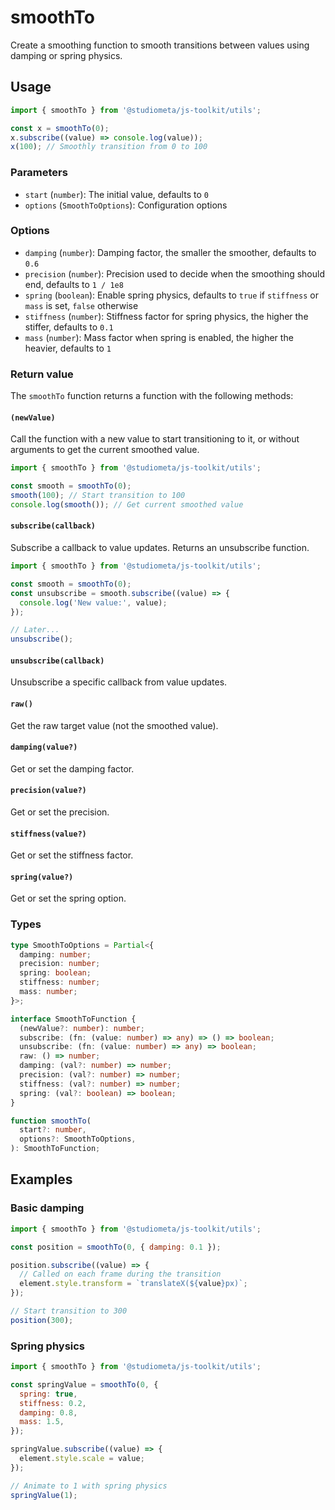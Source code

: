 # smoothTo

Create a smoothing function to smooth transitions between values using damping or spring physics.

## Usage

```js twoslash
import { smoothTo } from '@studiometa/js-toolkit/utils';

const x = smoothTo(0);
x.subscribe((value) => console.log(value));
x(100); // Smoothly transition from 0 to 100
```

### Parameters

- `start` (`number`): The initial value, defaults to `0`
- `options` (`SmoothToOptions`): Configuration options

### Options

- `damping` (`number`): Damping factor, the smaller the smoother, defaults to `0.6`
- `precision` (`number`): Precision used to decide when the smoothing should end, defaults to `1 / 1e8`
- `spring` (`boolean`): Enable spring physics, defaults to `true` if `stiffness` or `mass` is set, `false` otherwise
- `stiffness` (`number`): Stiffness factor for spring physics, the higher the stiffer, defaults to `0.1`
- `mass` (`number`): Mass factor when spring is enabled, the higher the heavier, defaults to `1`

### Return value

The `smoothTo` function returns a function with the following methods:

#### `(newValue)`

Call the function with a new value to start transitioning to it, or without arguments to get the current smoothed value.

```js twoslash
import { smoothTo } from '@studiometa/js-toolkit/utils';

const smooth = smoothTo(0);
smooth(100); // Start transition to 100
console.log(smooth()); // Get current smoothed value
```

#### `subscribe(callback)`

Subscribe a callback to value updates. Returns an unsubscribe function.

```js twoslash
import { smoothTo } from '@studiometa/js-toolkit/utils';

const smooth = smoothTo(0);
const unsubscribe = smooth.subscribe((value) => {
  console.log('New value:', value);
});

// Later...
unsubscribe();
```

#### `unsubscribe(callback)`

Unsubscribe a specific callback from value updates.

#### `raw()`

Get the raw target value (not the smoothed value).

#### `damping(value?)`

Get or set the damping factor.

#### `precision(value?)`

Get or set the precision.

#### `stiffness(value?)`

Get or set the stiffness factor.

#### `spring(value?)`

Get or set the spring option.

### Types

```ts
type SmoothToOptions = Partial<{
  damping: number;
  precision: number;
  spring: boolean;
  stiffness: number;
  mass: number;
}>;

interface SmoothToFunction {
  (newValue?: number): number;
  subscribe: (fn: (value: number) => any) => () => boolean;
  unsubscribe: (fn: (value: number) => any) => boolean;
  raw: () => number;
  damping: (val?: number) => number;
  precision: (val?: number) => number;
  stiffness: (val?: number) => number;
  spring: (val?: boolean) => boolean;
}

function smoothTo(
  start?: number,
  options?: SmoothToOptions,
): SmoothToFunction;
```

## Examples

### Basic damping

```js twoslash
import { smoothTo } from '@studiometa/js-toolkit/utils';

const position = smoothTo(0, { damping: 0.1 });

position.subscribe((value) => {
  // Called on each frame during the transition
  element.style.transform = `translateX(${value}px)`;
});

// Start transition to 300
position(300);
```

### Spring physics

```js twoslash
import { smoothTo } from '@studiometa/js-toolkit/utils';

const springValue = smoothTo(0, {
  spring: true,
  stiffness: 0.2,
  damping: 0.8,
  mass: 1.5,
});

springValue.subscribe((value) => {
  element.style.scale = value;
});

// Animate to 1 with spring physics
springValue(1);
```
